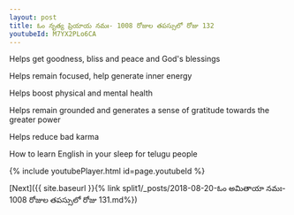 ```yaml
---
layout: post
title: ఓం నృత్య ప్రియాయ నమః- 1008 రోజుల తపస్సులో రోజు 132
youtubeId: M7YX2PLo6CA
---
```

 
 
Helps get goodness, bliss and peace and God's blessings
 
Helps remain focused, help generate inner energy 
 
Helps boost physical and mental health 
 
Helps remain grounded and generates a sense of gratitude towards the greater power 
 
Helps reduce bad karma
 
How to learn English in your sleep for telugu people
 
 
 
 


{% include youtubePlayer.html id=page.youtubeId %}
 
[Next]({{ site.baseurl }}{% link split1/_posts/2018-08-20-ఓం అమితాయా నమః- 1008 రోజుల తపస్సులో రోజు 131.md%})
 
